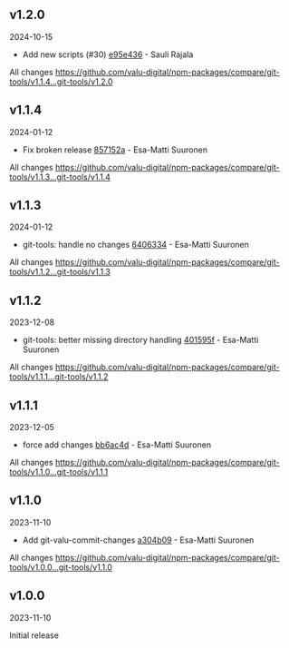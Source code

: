 ## v1.2.0

2024-10-15

-   Add new scripts (#30) [e95e436](https://github.com/valu-digital/npm-packages/commit/e95e436) - Sauli Rajala

All changes https://github.com/valu-digital/npm-packages/compare/git-tools/v1.1.4...git-tools/v1.2.0

## v1.1.4

2024-01-12

-   Fix broken release [857152a](https://github.com/valu-digital/npm-packages/commit/857152a) - Esa-Matti Suuronen

All changes https://github.com/valu-digital/npm-packages/compare/git-tools/v1.1.3...git-tools/v1.1.4

## v1.1.3

2024-01-12

-   git-tools: handle no changes [6406334](https://github.com/valu-digital/npm-packages/commit/6406334) - Esa-Matti Suuronen

All changes https://github.com/valu-digital/npm-packages/compare/git-tools/v1.1.2...git-tools/v1.1.3

## v1.1.2

2023-12-08

-   git-tools: better missing directory handling [401595f](https://github.com/valu-digital/npm-packages/commit/401595f) - Esa-Matti Suuronen

All changes https://github.com/valu-digital/npm-packages/compare/git-tools/v1.1.1...git-tools/v1.1.2

## v1.1.1

2023-12-05

-   force add changes [bb6ac4d](https://github.com/valu-digital/npm-packages/commit/bb6ac4d) - Esa-Matti Suuronen

All changes https://github.com/valu-digital/npm-packages/compare/git-tools/v1.1.0...git-tools/v1.1.1

## v1.1.0

2023-11-10

-   Add git-valu-commit-changes [a304b09](https://github.com/valu-digital/npm-packages/commit/a304b09) - Esa-Matti Suuronen

All changes https://github.com/valu-digital/npm-packages/compare/git-tools/v1.0.0...git-tools/v1.1.0

## v1.0.0

2023-11-10

Initial release
